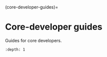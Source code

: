 (core-developer-guides)=
# Core-developer guides

Guides for core developers.

```{tableofcontents}
:depth: 1
```
